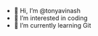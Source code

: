 - 👋 Hi, I’m @tonyavinash
- 👀 I’m interested in coding
- 🌱 I’m currently learning Git


<!---
tonyavinash/tonyavinash is a ✨ special ✨ repository because its `README.md` (this file) appears on your GitHub profile.
You can click the Preview link to take a look at your changes.
--->
